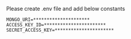 Please create .env file and add below constants

```
MONGO_URI=*********************
ACCESS_KEY_ID=***********************
SECRET_ACCESS_KEY=**********************
```